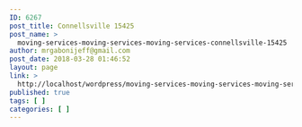 ```yaml
---
ID: 6267
post_title: Connellsville 15425
post_name: >
  moving-services-moving-services-moving-services-connellsville-15425
author: mrgabonijeff@gmail.com
post_date: 2018-03-28 01:46:52
layout: page
link: >
  http://localhost/wordpress/moving-services-moving-services-moving-services-connellsville-15425/
published: true
tags: [ ]
categories: [ ]
---
```

